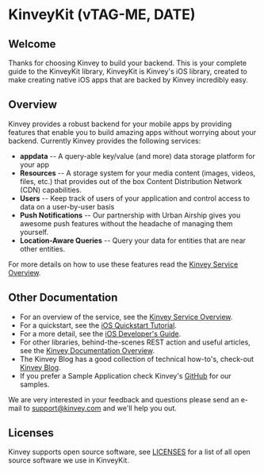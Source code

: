 KinveyKit (vTAG-ME, DATE)
==========

## Welcome

Thanks for choosing Kinvey to build your backend.  This is your complete guide to the KinveyKit library,
KinveyKit is Kinvey's iOS library, created to make creating native iOS apps that are backed by Kinvey
incredibly easy.

## Overview

Kinvey provides a robust backend for your mobile apps by providing features that enable
you to build amazing apps without worrying about your backend.  Currently Kinvey provides
the following services:

* __appdata__ -- A query-able key/value (and more) data storage platform for your app
* __Resources__ -- A storage system for your media content (images, videos, files, etc.) that
provides out of the box Content Distribution Network (CDN) capabilities.
* __Users__ --  Keep track of users of your application and control access to data on a user-by-user basis
* __Push Notifications__ -- Our partnership with Urban Airship gives you awesome push features without the headache of managing them yourself.
* __Location-Aware Queries__ -- Query your data for entities that are near other entities.

For more details on how to use these features read the [Kinvey Service Overview](https://console.kinvey.com/#docs/kinvey/service-overview).

## Other Documentation

* For an overview of the service, see the [Kinvey Service Overview](https://console.kinvey.com/#docs/kinvey/service-overview).
* For a quickstart, see the [iOS Quickstart Tutorial](https://console.kinvey.com/#docs/iOS/iOS-Quickstart-Tutorial).
* For a more detail, see the [iOS Developer's Guide](https://console.kinvey.com/#docs/iOS/iOS-Developers-Guide).
* For other libraries, behind-the-scenes REST action and useful articles, see the [Kinvey Documentation Overview](https://console.kinvey.com/#docs/kinvey/Overview).
* The Kinvey Blog has a good collection of technical how-to's, check-out [Kinvey Blog](http://www.kinvey.com/index.php/Kinvey-Blog).
* If you prefer a Sample Application check Kinvey's [GitHub](https://github.com/Kinvey) for our samples.

We are very interested in your feedback and questions please send an e-mail to <support@kinvey.com> and we'll help you out.


## Licenses

Kinvey supports open source software, see [LICENSES](docs/LICENSES.html) for a list of all open source software we use in KinveyKit.
